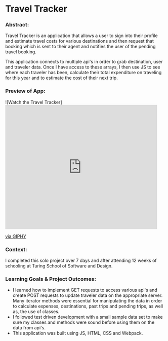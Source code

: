 # Travel Tracker


### Abstract:
Travel Tracker is an application that allows a user to sign into their profile and estimate travel costs for various destinations and then request that booking which is sent to their agent and notifies the user of the pending travel booking. 

This application connects to multiple api's in order to grab destination, user and traveler data. Once I have access to these arrays, I then use JS to see where each traveler has been, calculate their total expenditure on traveling for this year and to estimate the cost of their next trip. 

### Preview of App:
![Watch the Travel Tracker]<iframe src="https://giphy.com/embed/SRxJPwBUhXA69vwTN0" width="480" height="392" frameBorder="0" class="giphy-embed" allowFullScreen></iframe><p><a href="https://giphy.com/gifs/SRxJPwBUhXA69vwTN0">via GIPHY</a></p>

### Context:
I completed this solo project over 7 days and after attending 12 weeks of schooling at Turing School of Software and Design.

### Learning Goals & Project Outcomes:
* I learned how to implement GET requests to access various api's and create POST requests to update traveler data on the appropriate server. Many iterator methods were essential for manipulating the data in order to calculate expenses, destinations, past trips and pending trips, as well as, the use of classes. 
* I followed test driven development with a small sample data set to make sure my classes and methods were sound before using them on the data from api's. 
* This application was built using JS, HTML, CSS and Webpack.
